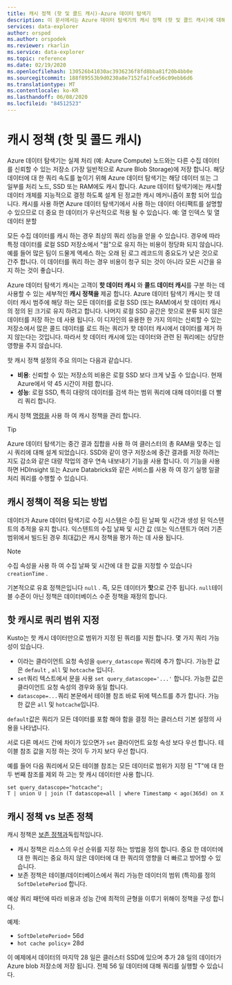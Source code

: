 ```yaml
---
title: 캐시 정책 (핫 및 콜드 캐시)-Azure 데이터 탐색기
description: 이 문서에서는 Azure 데이터 탐색기의 캐시 정책 (핫 및 콜드 캐시)에 대해 설명 합니다.
services: data-explorer
author: orspod
ms.author: orspodek
ms.reviewer: rkarlin
ms.service: data-explorer
ms.topic: reference
ms.date: 02/19/2020
ms.openlocfilehash: 130526b41030ac3936236f8fd8bba81f20b4bb0e
ms.sourcegitcommit: 188f89553b9d0230a8e7152fa1fce56c09ebb6d6
ms.translationtype: MT
ms.contentlocale: ko-KR
ms.lasthandoff: 06/08/2020
ms.locfileid: "84512523"
---
```

# <a name="cache-policy-hot-and-cold-cache"></a>캐시 정책 (핫 및 콜드 캐시) 

Azure 데이터 탐색기는 실제 처리 (예: Azure Compute) 노드와는 다른 수집 데이터를 신뢰할 수 있는 저장소 (가장 일반적으로 Azure Blob Storage)에 저장 합니다. 해당 데이터에 대 한 쿼리 속도를 높이기 위해 Azure 데이터 탐색기는 해당 데이터 또는 그 일부를 처리 노드, SSD 또는 RAM에도 캐시 합니다. Azure 데이터 탐색기에는 캐시할 데이터 개체를 지능적으로 결정 하도록 설계 된 정교한 캐시 메커니즘이 포함 되어 있습니다. 캐시를 사용 하면 Azure 데이터 탐색기에서 사용 하는 데이터 아티팩트를 설명할 수 있으므로 더 중요 한 데이터가 우선적으로 적용 될 수 있습니다. 예: 열 인덱스 및 열 데이터 분할

모든 수집 데이터를 캐시 하는 경우 최상의 쿼리 성능을 얻을 수 있습니다. 경우에 따라 특정 데이터를 로컬 SSD 저장소에서 "웜"으로 유지 하는 비용이 정당화 되지 않습니다.
예를 들어 많은 팀이 드물게 액세스 하는 오래 된 로그 레코드의 중요도가 낮은 것으로 간주 합니다.
이 데이터를 쿼리 하는 경우 비용이 청구 되는 것이 아니라 모든 시간을 유지 하는 것이 좋습니다.

Azure 데이터 탐색기 캐시는 고객이 **핫 데이터 캐시** 와 **콜드 데이터 캐시**를 구분 하는 데 사용할 수 있는 세부적인 **캐시 정책을** 제공 합니다. Azure 데이터 탐색기 캐시는 핫 데이터 캐시 범주에 해당 하는 모든 데이터를 로컬 SSD (또는 RAM)에서 핫 데이터 캐시의 정의 된 크기로 유지 하려고 합니다. 나머지 로컬 SSD 공간은 핫으로 분류 되지 않은 데이터를 저장 하는 데 사용 됩니다. 이 디자인의 유용한 한 가지 의미는 신뢰할 수 있는 저장소에서 많은 콜드 데이터를 로드 하는 쿼리가 핫 데이터 캐시에서 데이터를 제거 하지 않는다는 것입니다. 따라서 핫 데이터 캐시에 있는 데이터와 관련 된 쿼리에는 상당한 영향을 주지 않습니다.

핫 캐시 정책 설정의 주요 의미는 다음과 같습니다.
* **비용**: 신뢰할 수 있는 저장소의 비용은 로컬 SSD 보다 크게 낮출 수 있습니다. 현재 Azure에서 약 45 시간이 저렴 합니다.
* **성능**: 로컬 SSD, 특히 대량의 데이터를 검색 하는 범위 쿼리에 대해 데이터를 더 빨리 쿼리 합니다.  

캐시 정책 [명령을](cache-policy.md) 사용 하 여 캐시 정책을 관리 합니다.

> [!TIP]
>Azure 데이터 탐색기는 중간 결과 집합을 사용 하 여 클러스터의 총 RAM을 맞추는 임시 쿼리에 대해 설계 되었습니다.
>SSD와 같이 영구 저장소에 중간 결과를 저장 하려는 지도 감소와 같은 대량 작업의 경우 연속 내보내기 기능을 사용 합니다. 이 기능을 사용 하면 HDInsight 또는 Azure Databricks와 같은 서비스를 사용 하 여 장기 실행 일괄 처리 쿼리를 수행할 수 있습니다.
 
## <a name="how-cache-policy-is-applied"></a>캐시 정책이 적용 되는 방법

데이터가 Azure 데이터 탐색기로 수집 시스템은 수집 된 날짜 및 시간과 생성 된 익스텐트의 추적을 유지 합니다. 익스텐트의 수집 날짜 및 시간 값 (또는 익스텐트가 여러 기존 범위에서 빌드된 경우 최대값)은 캐시 정책을 평가 하는 데 사용 됩니다.

> [!Note]
> 수집 속성을 사용 하 여 수집 날짜 및 시간에 대 한 값을 지정할 수 있습니다 `creationTime` .

기본적으로 유효 정책은입니다 `null` . 즉, 모든 데이터가 **핫**으로 간주 됩니다.
`null`테이블 수준이 아닌 정책은 데이터베이스 수준 정책을 재정의 합니다.

## <a name="scoping-queries-to-hot-cache"></a>핫 캐시로 쿼리 범위 지정

Kusto는 핫 캐시 데이터만으로 범위가 지정 된 쿼리를 지원 합니다.
몇 가지 쿼리 가능성이 있습니다.

- 이라는 클라이언트 요청 속성을 `query_datascope` 쿼리에 추가 합니다.
   가능한 값은 `default` , `all` 및 `hotcache` 입니다.
- `set`쿼리 텍스트에서 문을 사용 `set query_datascope='...'` 합니다.
   가능한 값은 클라이언트 요청 속성의 경우와 동일 합니다.
- `datascope=...`쿼리 본문에서 테이블 참조 바로 뒤에 텍스트를 추가 합니다. 
   가능한 값은 `all` 및 `hotcache`입니다.

`default`값은 쿼리가 모든 데이터를 포함 해야 함을 결정 하는 클러스터 기본 설정의 사용을 나타냅니다.

서로 다른 메서드 간에 차이가 있으면가 `set` 클라이언트 요청 속성 보다 우선 합니다. 테이블 참조 값을 지정 하는 것이 두 가지 보다 우선 합니다.

예를 들어 다음 쿼리에서 모든 테이블 참조는 모든 데이터로 범위가 지정 된 "T"에 대 한 두 번째 참조를 제외 하 고는 핫 캐시 데이터만 사용 합니다.

```kusto
set query_datascope="hotcache";
T | union U | join (T datascope=all | where Timestamp < ago(365d) on X
```

## <a name="cache-policy-vs-retention-policy"></a>캐시 정책 vs 보존 정책

캐시 정책은 [보존 정책과](./retentionpolicy.md)독립적입니다. 
- 캐시 정책은 리소스의 우선 순위를 지정 하는 방법을 정의 합니다. 중요 한 데이터에 대 한 쿼리는 중요 하지 않은 데이터에 대 한 쿼리의 영향을 더 빠르고 방어할 수 있습니다.
- 보존 정책은 테이블/데이터베이스에서 쿼리 가능한 데이터의 범위 (특히)를 정의 `SoftDeletePeriod` 합니다.

예상 쿼리 패턴에 따라 비용과 성능 간에 최적의 균형을 이루기 위해이 정책을 구성 합니다.

예제:
* `SoftDeletePeriod`= 56d
* `hot cache policy`= 28d

이 예제에서 데이터의 마지막 28 일은 클러스터 SSD에 있으며 추가 28 일의 데이터가 Azure blob 저장소에 저장 됩니다.
전체 56 일 데이터에 대해 쿼리를 실행할 수 있습니다.
 
